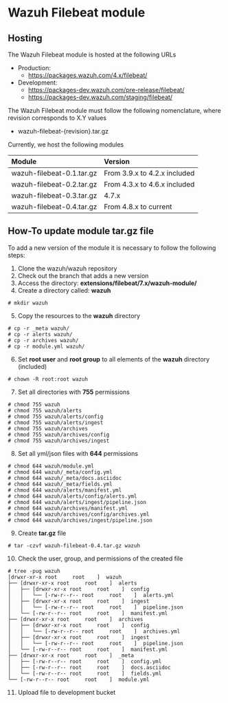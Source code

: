 # Wazuh Filebeat module

## Hosting

The Wazuh Filebeat module is hosted at the following URLs

- Production:
  - https://packages.wazuh.com/4.x/filebeat/
- Development:
  - https://packages-dev.wazuh.com/pre-release/filebeat/
  - https://packages-dev.wazuh.com/staging/filebeat/

The Wazuh Filebeat module must follow the following nomenclature, where revision corresponds to X.Y values

- wazuh-filebeat-{revision}.tar.gz

Currently, we host the following modules

|Module|Version|
|:--|:--|
|wazuh-filebeat-0.1.tar.gz|From 3.9.x to 4.2.x included|
|wazuh-filebeat-0.2.tar.gz|From 4.3.x to 4.6.x included|
|wazuh-filebeat-0.3.tar.gz|4.7.x|
|wazuh-filebeat-0.4.tar.gz|From 4.8.x to current|


## How-To update module tar.gz file

To add a new version of the module it is necessary to follow the following steps:

1. Clone the wazuh/wazuh repository
2. Check out the branch that adds a new version
3. Access the directory: **extensions/filebeat/7.x/wazuh-module/**
4. Create a directory called: **wazuh**

```
# mkdir wazuh
```

5. Copy the resources to the **wazuh** directory

```
# cp -r _meta wazuh/
# cp -r alerts wazuh/
# cp -r archives wazuh/
# cp -r module.yml wazuh/
```

6. Set **root user** and **root group** to all elements of the **wazuh** directory (included)

```
# chown -R root:root wazuh
```

7. Set all directories with **755** permissions

```
# chmod 755 wazuh
# chmod 755 wazuh/alerts
# chmod 755 wazuh/alerts/config
# chmod 755 wazuh/alerts/ingest
# chmod 755 wazuh/archives
# chmod 755 wazuh/archives/config
# chmod 755 wazuh/archives/ingest
```

8. Set all yml/json files with **644** permissions

```
# chmod 644 wazuh/module.yml
# chmod 644 wazuh/_meta/config.yml
# chmod 644 wazuh/_meta/docs.asciidoc
# chmod 644 wazuh/_meta/fields.yml
# chmod 644 wazuh/alerts/manifest.yml
# chmod 644 wazuh/alerts/config/alerts.yml
# chmod 644 wazuh/alerts/ingest/pipeline.json
# chmod 644 wazuh/archives/manifest.yml
# chmod 644 wazuh/archives/config/archives.yml
# chmod 644 wazuh/archives/ingest/pipeline.json
```

9. Create **tar.gz** file

```
# tar -czvf wazuh-filebeat-0.4.tar.gz wazuh
```

10. Check the user, group, and permissions of the created file

```
# tree -pug wazuh
[drwxr-xr-x root     root    ]  wazuh
├── [drwxr-xr-x root     root    ]  alerts
│   ├── [drwxr-xr-x root     root    ]  config
│   │   └── [-rw-r--r-- root     root    ]  alerts.yml
│   ├── [drwxr-xr-x root     root    ]  ingest
│   │   └── [-rw-r--r-- root     root    ]  pipeline.json
│   └── [-rw-r--r-- root     root    ]  manifest.yml
├── [drwxr-xr-x root     root    ]  archives
│   ├── [drwxr-xr-x root     root    ]  config
│   │   └── [-rw-r--r-- root     root    ]  archives.yml
│   ├── [drwxr-xr-x root     root    ]  ingest
│   │   └── [-rw-r--r-- root     root    ]  pipeline.json
│   └── [-rw-r--r-- root     root    ]  manifest.yml
├── [drwxr-xr-x root     root    ]  _meta
│   ├── [-rw-r--r-- root     root    ]  config.yml
│   ├── [-rw-r--r-- root     root    ]  docs.asciidoc
│   └── [-rw-r--r-- root     root    ]  fields.yml
└── [-rw-r--r-- root     root    ]  module.yml
```

11. Upload file to development bucket
